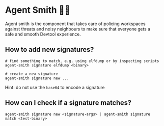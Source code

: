 # Agent Smith 🕵️‍♂️

Agent smith is the component that takes care of policing workspaces
against threats and noisy neighbours to make sure that everyone gets a safe and
smooth Devtool experience.

## How to add new signatures?
```
# find something to match, e.g. using elfdump or by inspecting scripts
agent-smith signature elfdump <binary>

# create a new signature
agent-smith signature new ...
```

Hint: do not use the `base64` to encode a signature

## How can I check if a signature matches?
```
agent-smith signature new <signature-args> | agent-smith signature match <test-binary>
```
